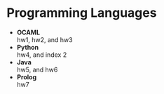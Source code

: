 # Programming Languages

* **OCAML**
<br> hw1, hw2, and hw3
* **Python**
<br> hw4, and index 2
* **Java**
<br> hw5, and hw6
* **Prolog**
<br> hw7
